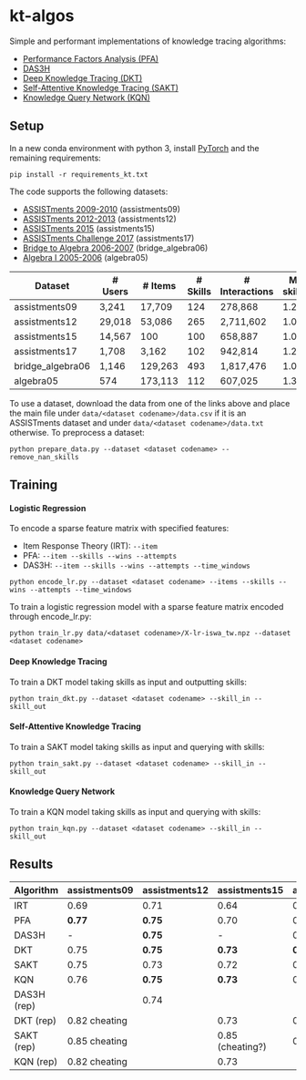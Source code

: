 # kt-algos

Simple and performant implementations of knowledge tracing algorithms:
- [Performance Factors Analysis (PFA)](http://pact.cs.cmu.edu/koedinger/pubs/AIED%202009%20final%20Pavlik%20Cen%20Keodinger%20corrected.pdf)
- [DAS3H](https://arxiv.org/pdf/1905.06873.pdf)
- [Deep Knowledge Tracing (DKT)](https://stanford.edu/~cpiech/bio/papers/deepKnowledgeTracing.pdf)
- [Self-Attentive Knowledge Tracing (SAKT)](https://arxiv.org/pdf/1907.06837.pdf)
- [Knowledge Query Network (KQN)](https://arxiv.org/pdf/1908.02146.pdf)

## Setup

In a new conda environment with python 3, install [PyTorch](https://pytorch.org) and the remaining requirements:

```
pip install -r requirements_kt.txt
```

The code supports the following datasets:
- [ASSISTments 2009-2010](https://sites.google.com/site/assistmentsdata/home/assistment-2009-2010-data/skill-builder-data-2009-2010) (assistments09)
- [ASSISTments 2012-2013](https://sites.google.com/site/assistmentsdata/home/2012-13-school-data-with-affect) (assistments12)
- [ASSISTments 2015](https://sites.google.com/site/assistmentsdata/home/2015-assistments-skill-builder-data) (assistments15)
- [ASSISTments Challenge 2017](https://sites.google.com/view/assistmentsdatamining) (assistments17)
- [Bridge to Algebra 2006-2007](https://pslcdatashop.web.cmu.edu/KDDCup/downloads.jsp) (bridge_algebra06)
- [Algebra I 2005-2006](https://pslcdatashop.web.cmu.edu/KDDCup/downloads.jsp) (algebra05)

| Dataset          | # Users  | # Items | # Skills | # Interactions | Mean # skills/item | Timestamps | Median length |
| ---------------- | -------- | ------- | -------- | -------------- | ------------------ | ---------- | ------------- |
| assistments09    | 3,241    | 17,709  | 124      | 278,868        | 1.20               | No         | 35            |
| assistments12    | 29,018   | 53,086  | 265      | 2,711,602      | 1.00               | Yes        | 49            |
| assistments15    | 14,567   | 100     | 100      | 658,887        | 1.00               | No         | 20            |
| assistments17    | 1,708    | 3,162   | 102      | 942,814        | 1.23               | Yes        | 441           |
| bridge_algebra06 | 1,146    | 129,263 | 493      | 1,817,476      | 1.01               | Yes        | 1,362         |
| algebra05        | 574      | 173,113 | 112      | 607,025        | 1.36               | Yes        | 574           |

To use a dataset, download the data from one of the links above and place the main file under `data/<dataset codename>/data.csv` if it is an ASSISTments dataset and under `data/<dataset codename>/data.txt` otherwise. To preprocess a dataset:

```
python prepare_data.py --dataset <dataset codename> --remove_nan_skills
```

## Training

#### Logistic Regression

To encode a sparse feature matrix with specified features:
- Item Response Theory (IRT): `--item` 
- PFA: `--item --skills --wins --attempts` 
- DAS3H: `--item --skills --wins --attempts --time_windows` 

```
python encode_lr.py --dataset <dataset codename> --items --skills --wins --attempts --time_windows
```

To train a logistic regression model with a sparse feature matrix encoded through encode_lr.py:

```
python train_lr.py data/<dataset codename>/X-lr-iswa_tw.npz --dataset <dataset codename>
```

#### Deep Knowledge Tracing

To train a DKT model taking skills as input and outputting skills:

```
python train_dkt.py --dataset <dataset codename> --skill_in --skill_out
```

#### Self-Attentive Knowledge Tracing

To train a SAKT model taking skills as input and querying with skills:

```
python train_sakt.py --dataset <dataset codename> --skill_in --skill_out
```

#### Knowledge Query Network

To train a KQN model taking skills as input and querying with skills:

```
python train_kqn.py --dataset <dataset codename> --skill_in --skill_out
```

## Results

| Algorithm  | assistments09 | assistments12 | assistments15   | assistments17 | bridge_algebra06 | algebra05 |
| ---------- | ------------- | ------------- | --------------- | ------------- | ---------------- | --------- | 
| IRT        | 0.69          | 0.71          | 0.64            | 0.68          | 0.75             | 0.77      |                  
| PFA        | **0.77**      | **0.75**      | 0.70            | 0.71          | **0.80**         | **0.83**  | 
| DAS3H      | -             | **0.75**      | -               | 0.72          | 0.79             | **0.83**  |
| DKT        | 0.75          | **0.75**      | **0.73**        | **0.77**      | 0.79             | 0.82      |
| SAKT       | 0.75          | 0.73          | 0.72            | 0.72          | 0.78             | 0.80      |
| KQN        | 0.76          | **0.75**      | **0.73**        | 0.76          | 0.79             | **0.83**  |
| DAS3H (rep)|               | 0.74          |                 |               | 0.79             | **0.83**  |
| DKT (rep)  | 0.82 cheating |               | 0.73            | 0.73          |                  |           |
| SAKT (rep) | 0.85 cheating |               | 0.85 (cheating?)| 0.73          |                  |           |
| KQN (rep)  | 0.82 cheating |               | 0.73            |               |                  |           |

